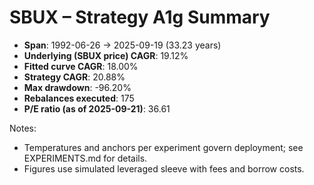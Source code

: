 # SBUX – Strategy A1g Summary

- **Span**: 1992-06-26 → 2025-09-19 (33.23 years)
- **Underlying (SBUX price) CAGR**: 19.12%
- **Fitted curve CAGR**: 18.00%
- **Strategy CAGR**: 20.88%
- **Max drawdown**: -96.20%
- **Rebalances executed**: 175
- **P/E ratio (as of 2025-09-21)**: 36.61

Notes:

- Temperatures and anchors per experiment govern deployment; see EXPERIMENTS.md for details.
- Figures use simulated leveraged sleeve with fees and borrow costs.

